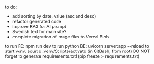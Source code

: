 to do:

- add sorting by date, value (asc and desc)
- refactor generated code
- improve RAG for AI prompt
- Swedish text for main site?
- complete migration of image files to Vercel Blob

to run FE: npm run dev
to run python BE: uvicorn server:app --reload
to start venv: source .venv/Scripts/activate (in GitBash, from root)
DO NOT forget to generate requirements.txt! (pip freeze > requirements.txt)